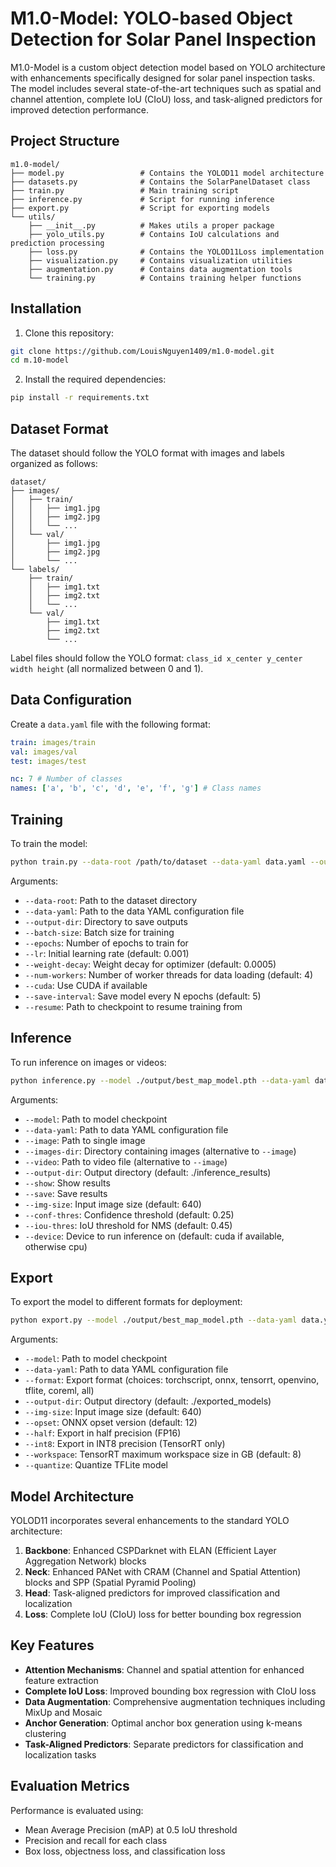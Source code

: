 # M1.0-Model: YOLO-based Object Detection for Solar Panel Inspection

M1.0-Model is a custom object detection model based on YOLO architecture with enhancements specifically designed for solar panel inspection tasks. The model includes several state-of-the-art techniques such as spatial and channel attention, complete IoU (CIoU) loss, and task-aligned predictors for improved detection performance.

## Project Structure

```
m1.0-model/
├── model.py                 # Contains the YOLOD11 model architecture
├── datasets.py              # Contains the SolarPanelDataset class
├── train.py                 # Main training script
├── inference.py             # Script for running inference
├── export.py                # Script for exporting models
└── utils/
    ├── __init__.py          # Makes utils a proper package
    ├── yolo_utils.py        # Contains IoU calculations and prediction processing
    ├── loss.py              # Contains the YOLOD11Loss implementation
    ├── visualization.py     # Contains visualization utilities
    ├── augmentation.py      # Contains data augmentation tools
    └── training.py          # Contains training helper functions
```

## Installation

1. Clone this repository:

```bash
git clone https://github.com/LouisNguyen1409/m1.0-model.git
cd m.10-model
```

2. Install the required dependencies:

```bash
pip install -r requirements.txt
```

## Dataset Format

The dataset should follow the YOLO format with images and labels organized as follows:

```
dataset/
├── images/
│   ├── train/
│   │   ├── img1.jpg
│   │   ├── img2.jpg
│   │   └── ...
│   └── val/
│       ├── img1.jpg
│       ├── img2.jpg
│       └── ...
└── labels/
    ├── train/
    │   ├── img1.txt
    │   ├── img2.txt
    │   └── ...
    └── val/
        ├── img1.txt
        ├── img2.txt
        └── ...
```

Label files should follow the YOLO format: `class_id x_center y_center width height` (all normalized between 0 and 1).

## Data Configuration

Create a `data.yaml` file with the following format:

```yaml
train: images/train
val: images/val
test: images/test

nc: 7 # Number of classes
names: ['a', 'b', 'c', 'd', 'e', 'f', 'g'] # Class names
```

## Training

To train the model:

```bash
python train.py --data-root /path/to/dataset --data-yaml data.yaml --output-dir ./output --batch-size 16 --epochs 100 --cuda
```

Arguments:

- `--data-root`: Path to the dataset directory
- `--data-yaml`: Path to the data YAML configuration file
- `--output-dir`: Directory to save outputs
- `--batch-size`: Batch size for training
- `--epochs`: Number of epochs to train for
- `--lr`: Initial learning rate (default: 0.001)
- `--weight-decay`: Weight decay for optimizer (default: 0.0005)
- `--num-workers`: Number of worker threads for data loading (default: 4)
- `--cuda`: Use CUDA if available
- `--save-interval`: Save model every N epochs (default: 5)
- `--resume`: Path to checkpoint to resume training from

## Inference

To run inference on images or videos:

```bash
python inference.py --model ./output/best_map_model.pth --data-yaml data.yaml --image /path/to/image.jpg --show --save
```

Arguments:

- `--model`: Path to model checkpoint
- `--data-yaml`: Path to data YAML configuration file
- `--image`: Path to single image
- `--images-dir`: Directory containing images (alternative to `--image`)
- `--video`: Path to video file (alternative to `--image`)
- `--output-dir`: Output directory (default: ./inference_results)
- `--show`: Show results
- `--save`: Save results
- `--img-size`: Input image size (default: 640)
- `--conf-thres`: Confidence threshold (default: 0.25)
- `--iou-thres`: IoU threshold for NMS (default: 0.45)
- `--device`: Device to run inference on (default: cuda if available, otherwise cpu)

## Export

To export the model to different formats for deployment:

```bash
python export.py --model ./output/best_map_model.pth --data-yaml data.yaml --format onnx --output-dir ./exported_models
```

Arguments:

- `--model`: Path to model checkpoint
- `--data-yaml`: Path to data YAML configuration file
- `--format`: Export format (choices: torchscript, onnx, tensorrt, openvino, tflite, coreml, all)
- `--output-dir`: Output directory (default: ./exported_models)
- `--img-size`: Input image size (default: 640)
- `--opset`: ONNX opset version (default: 12)
- `--half`: Export in half precision (FP16)
- `--int8`: Export in INT8 precision (TensorRT only)
- `--workspace`: TensorRT maximum workspace size in GB (default: 8)
- `--quantize`: Quantize TFLite model

## Model Architecture

YOLOD11 incorporates several enhancements to the standard YOLO architecture:

1. **Backbone**: Enhanced CSPDarknet with ELAN (Efficient Layer Aggregation Network) blocks
2. **Neck**: Enhanced PANet with CRAM (Channel and Spatial Attention) blocks and SPP (Spatial Pyramid Pooling)
3. **Head**: Task-aligned predictors for improved classification and localization
4. **Loss**: Complete IoU (CIoU) loss for better bounding box regression

## Key Features

- **Attention Mechanisms**: Channel and spatial attention for enhanced feature extraction
- **Complete IoU Loss**: Improved bounding box regression with CIoU loss
- **Data Augmentation**: Comprehensive augmentation techniques including MixUp and Mosaic
- **Anchor Generation**: Optimal anchor box generation using k-means clustering
- **Task-Aligned Predictors**: Separate predictors for classification and localization tasks

## Evaluation Metrics

Performance is evaluated using:

- Mean Average Precision (mAP) at 0.5 IoU threshold
- Precision and recall for each class
- Box loss, objectness loss, and classification loss

